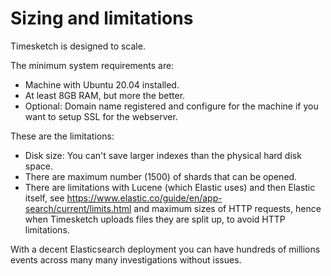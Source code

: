 # Sizing and limitations

Timesketch is designed to scale.

The minimum system requirements are:

* Machine with Ubuntu 20.04 installed.
* At least 8GB RAM, but more the better.
* Optional: Domain name registered and configure for the machine if you want to setup SSL for the webserver.

These are the limitations:

- Disk size: You can't save larger indexes than the physical hard disk space.
- There are maximum number (1500) of shards that can be opened.
- There are limitations with Lucene (which Elastic uses) and then Elastic itself, see https://www.elastic.co/guide/en/app-search/current/limits.html and maximum sizes of HTTP requests, hence when Timesketch uploads files they are split up, to avoid HTTP limitations.

With a decent Elasticsearch deployment you can have hundreds of millions events across many many investigations without issues.